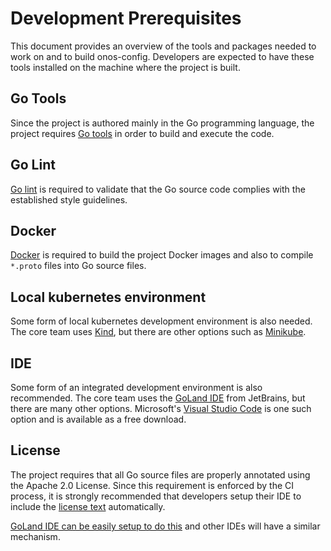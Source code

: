# Development Prerequisites
This document provides an overview of the tools and packages needed to work on and to build onos-config.
Developers are expected to have these tools installed on the machine where the project is built.

## Go Tools
Since the project is authored mainly in the Go programming language, the project requires [Go tools] 
in order to build and execute the code.

## Go Lint
[Go lint] is required to validate that the Go source code complies with the established style 
guidelines.

## Docker
[Docker] is required to build the project Docker images and also to compile `*.proto` files into Go source files.

## Local kubernetes environment
Some form of local kubernetes development environment is also needed.
The core team uses [Kind], but there are other options such as [Minikube].

## IDE
Some form of an integrated development environment is also recommended.
The core team uses the [GoLand IDE] from JetBrains, but there are many other options. 
Microsoft's [Visual Studio Code] is one such option and is available as a free download.

## License
The project requires that all Go source files are properly annotated using the Apache 2.0 License.
Since this requirement is enforced by the CI process, it is strongly recommended that developers
setup their IDE to include the [license text](../build/licensing/boilerplate.go.txt)
automatically.

[GoLand IDE can be easily setup to do this](license_goland.md) and other IDEs will have a similar mechanism.


[Go tools]: https://golang.org/doc/install
[Go lint]: https://github.com/golang/lint
[Go lint]: https://github.com/golang/lint
[Docker]: https://docs.docker.com/install/
[Kind]: https://github.com/kubernetes-sigs/kind
[Minikube]: https://kubernetes.io/docs/tasks/tools/install-minikube/

[GoLand IDE]: /https://www.jetbrains.com/go/
[Visual Studio Code]: /https://code.visualstudio.com